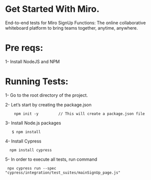# Get Started With Miro.

End-to-end tests for Miro SignUp Functions: The online collaborative whiteboard platform to
bring teams together, anytime, anywhere.

# Pre reqs:

1- Install NodeJS and NPM

# Running Tests:

1- Go to the root directory of the project.

2- Let’s start by creating the package.json

        npm init -y         // This will create a package.json file

3- Install Node.js packages

       $ npm install

4- Install Cypress

      npm install cypress

5- In order to execute all tests, run command

     npx cypress run --spec "cypress/integration/test_suites/mainSignUp_page.js"
